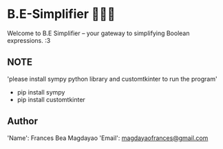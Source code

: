 # B.E-Simplifier 🌈🎨✨
 Welcome to B.E Simplifier – your gateway to simplifying Boolean expressions. :3

## NOTE
'please install sympy python library and customtkinter to run the program'

- pip install sympy
- pip install customtkinter 

## Author
'Name': Frances Bea Magdayao
'Email': magdayaofrances@gmail.com
